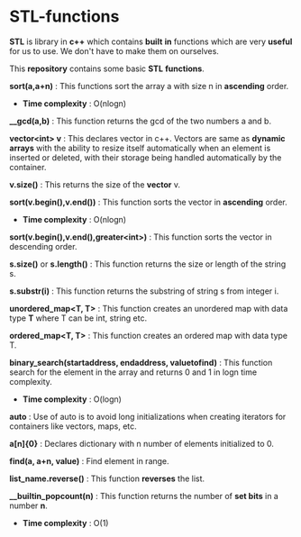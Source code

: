 # **STL-functions**  

**STL** is library in **c++** which contains **built** **in** functions which are very **useful** for us to use. We don't have to make them on ourselves.  

This **repository** contains some basic **STL** **functions**.

**sort(a,a+n)** : This functions sort the array a with size n in **ascending** order.
  - **Time complexity** : O(nlogn)

**__gcd(a,b)** : This function returns the gcd of the two numbers a and b.

**vector\<int> v** : This declares vector in c++. Vectors are same as **dynamic arrays** with the ability to resize itself automatically when an element is inserted or deleted, with their storage being handled automatically by the container. 

**v.size()** : This returns the size of the **vector** v.

**sort(v.begin(),v.end())** : This function sorts the vector in **ascending** order.
  - **Time complexity** : O(nlogn)

**sort(v.begin(),v.end(),greater\<int>)** : This function sorts the vector in descending order.

**s.size()** or **s.length()** : This function returns the size or length of the string s.   

**s.substr(i)** : This function returns the substring of string s from integer i.

**unordered_map<T, T>** : This function creates an unordered map with data type **T** where T can be int, string etc.

**ordered_map<T, T>** : This function creates an ordered map with data type T.

**binary_search(startaddress, endaddress, valuetofind)** : This function search for the element in the array and returns 0 and 1 in logn time complexity. 
  - **Time complexity** : O(logn)

**auto** : Use of auto is to avoid long initializations when creating iterators for containers like vectors, maps, etc.

**a[n]{0}** : Declares dictionary with n number of elements initialized to 0.

**find(a, a+n, value)** : Find element in range.

**list_name.reverse()** : This function **reverses** the list.  

**__builtin_popcount(n)** : This function returns the number of **set bits** in a number **n**.
  - **Time complexity** : O(1)
